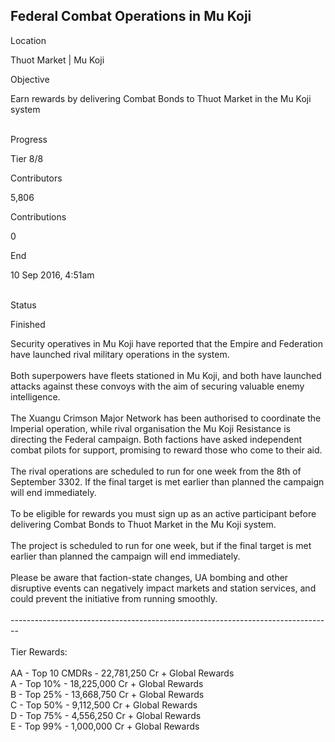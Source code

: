 ## Federal Combat Operations in Mu Koji

Location

Thuot Market \| Mu Koji

Objective

Earn rewards by delivering Combat Bonds to Thuot Market in the Mu Koji
system

\
Progress

Tier 8/8

Contributors

5,806

Contributions

0

End

10 Sep 2016, 4:51am

\
Status

Finished

Security operatives in Mu Koji have reported that the Empire and
Federation have launched rival military operations in the system.\
\
Both superpowers have fleets stationed in Mu Koji, and both have
launched attacks against these convoys with the aim of securing valuable
enemy intelligence.\
\
The Xuangu Crimson Major Network has been authorised to coordinate the
Imperial operation, while rival organisation the Mu Koji Resistance is
directing the Federal campaign. Both factions have asked independent
combat pilots for support, promising to reward those who come to their
aid.\
\
The rival operations are scheduled to run for one week from the 8th of
September 3302. If the final target is met earlier than planned the
campaign will end immediately.\
\
To be eligible for rewards you must sign up as an active participant
before delivering Combat Bonds to Thuot Market in the Mu Koji system.\
\
The project is scheduled to run for one week, but if the final target is
met earlier than planned the campaign will end immediately.\
\
Please be aware that faction-state changes, UA bombing and other
disruptive events can negatively impact markets and station services,
and could prevent the initiative from running smoothly.\
\
--------------------------------------------------------------------------------\
\
Tier Rewards:\
\
AA - Top 10 CMDRs - 22,781,250 Cr + Global Rewards\
A - Top 10% - 18,225,000 Cr + Global Rewards\
B - Top 25% - 13,668,750 Cr + Global Rewards\
C - Top 50% - 9,112,500 Cr + Global Rewards\
D - Top 75% - 4,556,250 Cr + Global Rewards\
E - Top 99% - 1,000,000 Cr + Global Rewards
